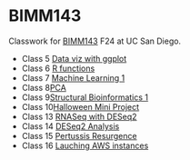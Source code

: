 # BIMM143 
Classwork for [BIMM143](https://bioboot.github.io/bimm143_F24/) F24 at UC San Diego. 

- Class 5 [Data viz with ggplot](https://github.com/samsonleung03/bimm143/blob/main/class05/class05.pdf)
- Class 6 [R functions](https://github.com/samsonleung03/bimm143/blob/main/class06/class06.1.pdf)
- Class 7 [Machine Learning 1](https://github.com/samsonleung03/bimm143/blob/main/Class07/Lab07.pdf)
- Class 8[PCA](https://github.com/samsonleung03/bimm143/blob/main/class08/class08.pdf)
- Class 9[Structural Bioinformatics 1](https://github.com/samsonleung03/bimm143/blob/main/Class09/Class09.pdf)
- Class 10[Halloween Mini Project](https://github.com/samsonleung03/bimm143/blob/main/Class%2010/class10.pdf)
- Class 13 [RNASeq with DESeq2](https://github.com/samsonleung03/bimm143/blob/main/Class13/class13.pdf)
- Class 14 [DESeq2 Analysis](https://github.com/samsonleung03/bimm143/blob/main/Class%2014/Class-14.pdf)
- Class 15 [Pertussis Resurgence ](https://github.com/samsonleung03/bimm143/blob/main/Class%2015/class-15.pdf)
- Class 16 [Lauching AWS instances](https://github.com/samsonleung03/bimm143/blob/main/class16/class-16.pdf)